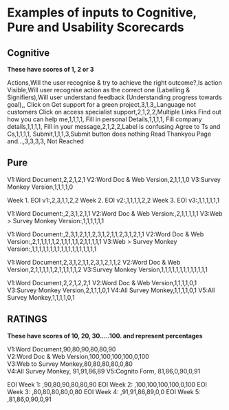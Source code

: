 # Examples of inputs to Cognitive, Pure and Usability Scorecards


## Cognitive

**These have scores of 1, 2 or 3**

Actions,Will the user recognise & try to  achieve the right outcome?,Is action Visible,Will user recognise action as the correct one (Labelling & Signifiers),Will user understand feedback (Understanding progress towards goal),,
Click on Get support for a green project,3,1,3,,Language not customers
Click on access specialist support,2,1,2,2,Multiple Links
Find out how you can help me,1,1,1,1,
Fill in personal Details,1,1,1,1,
Fill company details,1,1,1,1,
Fill in your message,2,1,2,2,Label is confusing
Agree to Ts and Cs,1,1,1,1,
Submit,1,1,1,3,Submit button does nothing
Read Thankyou Page and…,3,3,3,3, Not Reached







## Pure 

V1:Word Document,2,2,1,2,1
V2:Word Doc & Web Version,2,1,1,1,0
V3:Survey Monkey Version,1,1,1,1,0



Week 1. EOI v1:,2,3,1,1,2,2
Week 2. EOI v2:,1,1,1,1,2,2
Week 3. EOI v3:,1,1,1,1,1,1



V1:Word Document:,2,3,1,2,1,1
V2:Word Doc & Web Version:,2,1,1,1,1,1
V3:Web > Survey Monkey Version:,1,1,1,1,1,1



V1:Word Document:,2,3,1,2,1,1,2,3,1,2,1,1,2,3,1,2,1,1
V2:Word Doc & Web Version:,2,1,1,1,1,1,2,1,1,1,1,1,2,1,1,1,1,1
V3:Web > Survey Monkey Version:,1,1,1,1,1,1,1,1,1,1,1,1,1,1,1,1,1,1



V1:Word Document,2,3,1,2,1,1,2,3,1,2,1,1,2
V2:Word Doc & Web Version,2,1,1,1,1,1,2,1,1,1,1,1,2
V3:Survey Monkey Version,1,1,1,1,1,1,1,1,1,1,1,1,1



V1:Word Document,2,2,1,2,2,1
V2:Word Doc & Web Version,1,1,1,1,0,1
V3:Survey Monkey Version,2,1,1,1,0,1
V4:All Survey Monkey,1,1,1,1,0,1
V5:All Survey Monkey,1,1,1,1,0,1



## RATINGS

**These have scores of 10, 20, 30.....100. and represent percentages**

V1:Word Document,90,80,90,80,80,90<br>
V2:Word Doc & Web Version,100,100,100,100,0,100<br>
V3:Web to Survey Monkey,80,80,80,80,0,80<br>
V4:All Survey Monkey, 91,91,86,89
V5:Cognito Form, 81,86,0,90,0,91

EOI Week 1: ,90,80,90,80,80,90
EOI Week 2: ,100,100,100,100,0,100
EOI Week 3: ,80,80,80,80,0,80
EOI Week 4: ,91,91,86,89,0,0
EOI Week 5: ,81,86,0,90,0,91





